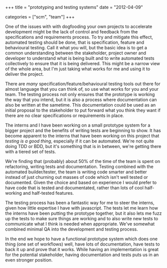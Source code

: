 +++
title = "prototyping and testing systems"
date = "2012-04-09"


categories = ["scm", "team"]
+++

One of the issues with with dogfooding your own projects to accelerate
development might be the lack of control and feedback from the
specifications and requirements process. To try and mitigate this
effect, automated testing should be done, that is specification,
feature and behavioural testing. Call it what you will, but the basic
idea is to get a common understanding between the stakeholder, project
owner and developer to understand what is being built and to write
automated tests collectively to ensure that it is being
delivered. This might be a narrow view of the whole area, but I'm just
taking what works for me and using it to deliver the project.

There are _many_ specification/feature/behavioural testing tools out
there for almost language that you can think of, so use what works for
you and your team. The testing process not only ensures that the
prototype is working the way that you intend, but it is also a process
where documentation can also be written at the sametime. This
documentation could be used as an initial proposal to the stakeholder
to put forward what you think they want if there are no clear
specifications or requirements in place.

The interns and I have been working on a small prototype system
for a bigger project and the benefits of writing tests are beginning
to show. It has become apparent to the interns that have been working
on this project that _testing is a good thing_, especially if it can
be automated. We're not quite doing TDD or BDD, but it's something
that is in between, we're getting there with a tiered set of tests.

We're finding that (probably) about 50% of the time of the team is
spent on refactoring, writing tests and documentation. Testing
combined with the automated builder/tester, the team is writing code
smarter and better instead of just churning out masses of code which
isn't well tested or documented. Given the choice and based on
experience I would prefer to have code that is tested and
documentated, rather than lots of cool half-working and half-tested
features.

The testing process has been a fantastic way for me to steer the
interns, given how little expertise I have with javascript. The tests
let me learn how the interns have been putting the prototype together,
but it also lets me fuzz up the tests to make sure things are working
and to also write new tests to communicate what I think is needed when
appropriate. We've somewhat combined minimal QA into the development
and testing process.

In the end we hope to have a functional prototype system which does
one thing (one set of workflows) well, have lots of documentation,
have tests to back it up and prove that it works. While having an
implementation is great for the potential stakeholder, having
documentation and tests puts us in an even stronger position.
